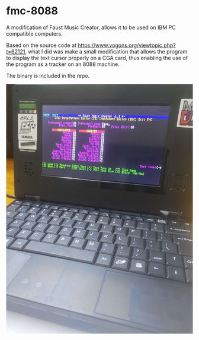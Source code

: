 # fmc-8088

A modification of Faust Music Creator, allows it to be used on IBM PC compatible computers.

Based on the source code at https://www.vogons.org/viewtopic.php?t=62121, what I did was make a small modification that allows the program to display the text cursor properly on a CGA card, thus enabling the use of the program as a tracker on an 8088 machine.

The binary is included in the repo.

![FMC on Book 8088](/image.jpg)